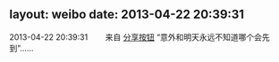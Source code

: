 layout: weibo
date: 2013-04-22 20:39:31
---
2013-04-22 20:39:31  &nbsp;&nbsp;&nbsp;&nbsp;&nbsp;&nbsp; 来自 <a href="http://app.weibo.com/t/feed/cUcI1A" rel="nofollow">分享按钮</a>
“意外和明天永远不知道哪个会先到”…… ​​​
